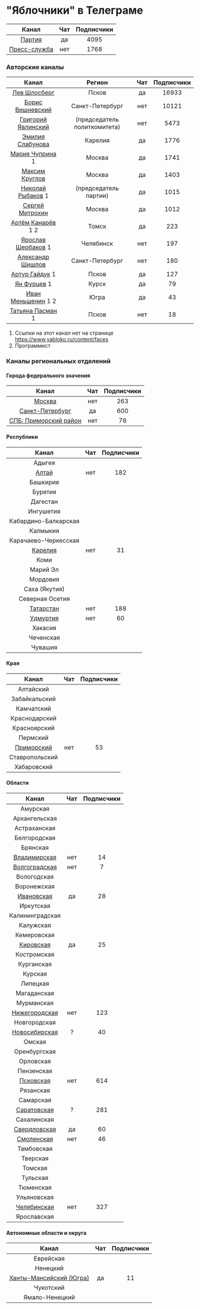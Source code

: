 # "Яблочники" в Телеграме

| Канал | Чат | Подписчики |
| :---: | :---: | :---: |
| [Партия](https://t.me/yabloko_party) | да | 4095 |
| [Пресс-служба](https://t.me/yabloko_press) | нет | 1768 |

### Авторские каналы
| Канал |  Регион  | Чат | Подписчики |
| :---: | :---: | :---: | :---: |
| [Лев Шлосберг](https://t.me/shlosberg) |  Псков  | да | 16933 |
| [Борис Вишневский](https://t.me/visboris) |  Санкт-Петербург | нет | 10121 |     
| [Григорий Явлинский](https://t.me/gr_yavlinsky) | (председатель политкомитета) | нет | 5473 |  
| [Эмилия Слабунова](https://t.me/Slabunova) | Карелия | да | 1776 |   
| [Мария Чуприна](https://t.me/mgchuprina) 1 | Москва | да | 1741 |               
| [Максим Круглов](https://t.me/M_Kruglov) | Москва | да | 1403 |   
| [Николай Рыбаков](https://t.me/rybakovyabloko) 1 | (председатель партии) | да | 1015 |  
| [Сергей Митрохин](https://t.me/ssmitrohin) | Москва | да | 1012 |   
| [Артём Канарёв](https://t.me/kanarev) 1 2 | Томск | да | 223 | 
| [Ярослав Щербаков](https://t.me/yasherbakov) 1 | Челябинск | нет | 197 | 
| [Александр Шишлов](https://t.me/avshishlov) | Санкт-Петербург | нет | 180 | 
| [Артур Гайдук](https://t.me/arturgaiduk) 1 | Псков | да | 127 | 
| [Ян Фурцев](https://t.me/furcevlive) 1 | Курск | да | 79 | 
| [Иван Меньшенин](https://t.me/menshenin) 1 2 | Югра | да | 43 | 
| [Татьяна Пасман](https://t.me/tpasman) 1 | Псков | нет | 18 | 

1) Ссылки на этот канал нет на странице https://www.yabloko.ru/content/faces
2) Программист

    
### Каналы региональных отделений

#### Города федерального значения
| Канал | Чат | Подписчики |
| :---: | :---: | :---: | 
| [Москва](https://t.me/mosyabloko) | нет | 263 | 
| [Санкт-Петербург](https://t.me/spb_yabloko) | да | 600 | 
| [СПБ: Приморский район](https://t.me/yabloko_spb_primorsk) | нет | 78 | 
           
#### Республики
| Канал | Чат | Подписчики |
| :---: | :---: | :---: | 
| Адыгея |  |  |
| [Алтай](https://t.me/yabloko_altai) | нет | 182 | 
| Башкирия |  |  |
| Бурятия |  |  | 
| Дагестан |  |  | 
| Ингушетия |  |  | 
| Кабардино-Балкарская |  |  | 
| Калмыкия |  |  | 
| Карачаево-Черкесская |  |  | 
| [Карелия](https://t.me/yabloko_10) | нет | 31 |     
| Коми |  |  | 
| Марий Эл |  |  | 
| Мордовия |  |  | 
| Саха (Якутия) |  |  | 
| Северная Осетия |  |  | 
| [Татарстан](https://t.me/yabloko_tat) | нет | 188 |  | Тыва |  |  | 
| [Удмуртия](https://t.me/yabloko_Udmurtia) | нет | 60 |
| Хакасия |  |  | 
| Чеченская |  |  | 
| Чувашия |  |  |

#### Края
| Канал | Чат | Подписчики |
| :---: | :---: | :---: | 
| Алтайский |  |  |
| Забайкальский |  |  |
| Камчатский |  |  |
| Краснодарский |  |  |
| Красноярский |  |  |
| Пермский |  |  |
| [Приморский](https://t.me/mar_zhel) | нет | 53 |
| Ставропольский |  |  |
| Хабаровский |  |  |

#### Области
| Канал | Чат | Подписчики |
| :---: | :---: | :---: | 
| Амурская |  |  |
| Архангельская |  |  |
| Астраханская |  |  |
| Белгородская |  |  |
| Брянская |  |  |
| [Владимирская](https://t.me/yabloko_vld) | нет | 14 |
| [Волгоградская](https://t.me/yabloko_vlg) | нет | 7 |
| Вологодская |  |  |
| Воронежская |  |  |
| [Ивановская](https://t.me/yabloko_ivanovo) | да | 28 |
| Иркутская |  |  |
| Калининградская |  |  |
| Калужская |  |  |
| Кемеровская |  |  |
| [Кировская](https://t.me/kirovyabloko) | да | 25 |
| Костромская |  |  |
| Курганская |  |  |
| Курская |  |  |
| Липецкая |  |  |
| Магаданская |  |  |
| Мурманская |  |  |
| [Нижегородская](https://t.me/nnyabloko) | нет | 123 |        
| Новгородская |  |  | 
| [Новосибирская](https://t.me/yablokonsk) | ? | 40 |
| Омская |  |  | 
| Оренбургская |  |  |      
| Орловская |  |  |    
| Пензенская |  |  | 
| [Псковская](https://t.me/pskovyabloko) | нет | 614 |  | Ростовская |  |  | 
| Рязанская |  |  | 
| Самарская |  |  | 
| [Саратовская](https://t.me/sar_yabloko) | ? | 281 |
| Сахалинская |  |  |    
| [Свердловская](https://t.me/myabloko_svr) | да | 60 |
| [Смоленская](https://t.me/yabloko_67) | нет | 46 |
| Тамбовская |  |  | 
| Тверская |  |  | 
| Томская |  |  | 
| Тульская |  |  | 
| Тюменская |  |  | 
| Ульяновская |  |  | 
| [Челябинская](https://t.me/chelyabloko) | нет | 327 |
| Ярославская |  |  | 
    
#### Автономные области и округа
| Канал | Чат | Подписчики |
| :---: | :---: | :---: | 
| Еврейская |  |  | 
| Ненецкий |  |  | 
| [Ханты-Мансийский (Югра)](https://t.me/yabloko86) | да | 11 |
| Чукотский |  |  | 
| Ямало-Ненецкий |  |  | 










